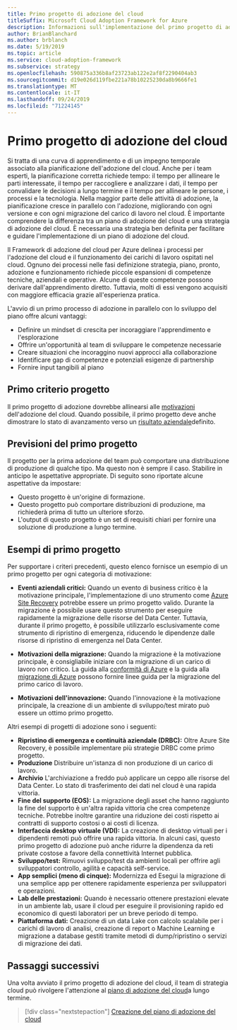 ```yaml
---
title: Primo progetto di adozione del cloud
titleSuffix: Microsoft Cloud Adoption Framework for Azure
description: Informazioni sull'implementazione del primo progetto di adozione del cloud.
author: BrianBlanchard
ms.author: brblanch
ms.date: 5/19/2019
ms.topic: article
ms.service: cloud-adoption-framework
ms.subservice: strategy
ms.openlocfilehash: 590875a336b8af23723ab122e2af8f2290404ab3
ms.sourcegitcommit: d19e026d119fbe221a78b10225230da8b9666fe1
ms.translationtype: MT
ms.contentlocale: it-IT
ms.lasthandoff: 09/24/2019
ms.locfileid: "71224145"
---
```

<!-- markdownlint-disable MD026 -->

# <a name="first-cloud-adoption-project"></a>Primo progetto di adozione del cloud

Si tratta di una curva di apprendimento e di un impegno temporale associato alla pianificazione dell'adozione del cloud. Anche per i team esperti, la pianificazione corretta richiede tempo: il tempo per allineare le parti interessate, il tempo per raccogliere e analizzare i dati, il tempo per convalidare le decisioni a lungo termine e il tempo per allineare le persone, i processi e la tecnologia. Nella maggior parte delle attività di adozione, la pianificazione cresce in parallelo con l'adozione, migliorando con ogni versione e con ogni migrazione del carico di lavoro nel cloud. È importante comprendere la differenza tra un piano di adozione del cloud e una strategia di adozione del cloud. È necessaria una strategia ben definita per facilitare e guidare l'implementazione di un piano di adozione del cloud.

Il Framework di adozione del cloud per Azure delinea i processi per l'adozione del cloud e il funzionamento dei carichi di lavoro ospitati nel cloud. Ognuno dei processi nelle fasi definizione strategia, piano, pronto, adozione e funzionamento richiede piccole espansioni di competenze tecniche, aziendali e operative. Alcune di queste competenze possono derivare dall'apprendimento diretto. Tuttavia, molti di essi vengono acquisiti con maggiore efficacia grazie all'esperienza pratica.

L'avvio di un primo processo di adozione in parallelo con lo sviluppo del piano offre alcuni vantaggi:

- Definire un mindset di crescita per incoraggiare l'apprendimento e l'esplorazione
- Offrire un'opportunità al team di sviluppare le competenze necessarie
- Creare situazioni che incoraggino nuovi approcci alla collaborazione
- Identificare gap di competenze e potenziali esigenze di partnership
- Fornire input tangibili al piano

## <a name="first-project-criteria"></a>Primo criterio progetto

Il primo progetto di adozione dovrebbe allinearsi alle [motivazioni](./motivations.md) dell'adozione del cloud. Quando possibile, il primo progetto deve anche dimostrare lo stato di avanzamento verso un [risultato aziendale](./business-outcomes/business-outcome-template.md)definito.

## <a name="first-project-expectations"></a>Previsioni del primo progetto

Il progetto per la prima adozione del team può comportare una distribuzione di produzione di qualche tipo. Ma questo non è sempre il caso. Stabilire in anticipo le aspettative appropriate. Di seguito sono riportate alcune aspettative da impostare:

- Questo progetto è un'origine di formazione.
- Questo progetto può comportare distribuzioni di produzione, ma richiederà prima di tutto un ulteriore sforzo.
- L'output di questo progetto è un set di requisiti chiari per fornire una soluzione di produzione a lungo termine.

## <a name="first-project-examples"></a>Esempi di primo progetto

Per supportare i criteri precedenti, questo elenco fornisce un esempio di un primo progetto per ogni categoria di motivazione:

- **Eventi aziendali critici:** Quando un evento di business critico è la motivazione principale, l'implementazione di uno strumento come [Azure Site Recovery](../migrate/azure-migration-guide/migrate.md?tabs=Tools#azure-site-recovery) potrebbe essere un primo progetto valido. Durante la migrazione è possibile usare questo strumento per eseguire rapidamente la migrazione delle risorse del Data Center. Tuttavia, durante il primo progetto, è possibile utilizzarlo esclusivamente come strumento di ripristino di emergenza, riducendo le dipendenze dalle risorse di ripristino di emergenza nel Data Center.

- **Motivazioni della migrazione:** Quando la migrazione è la motivazione principale, è consigliabile iniziare con la migrazione di un carico di lavoro non critico. La guida alla [conformità di Azure](../ready/azure-readiness-guide/index.md) e la guida alla [migrazione di Azure](../migrate/azure-migration-guide/index.md) possono fornire linee guida per la migrazione del primo carico di lavoro.

- **Motivazioni dell'innovazione:** Quando l'innovazione è la motivazione principale, la creazione di un ambiente di sviluppo/test mirato può essere un ottimo primo progetto.

Altri esempi di progetti di adozione sono i seguenti:

- **Ripristino di emergenza e continuità aziendale (DRBC):** Oltre Azure Site Recovery, è possibile implementare più strategie DRBC come primo progetto.
- **Produzione** Distribuire un'istanza di non produzione di un carico di lavoro.
- **Archivio** L'archiviazione a freddo può applicare un ceppo alle risorse del Data Center. Lo stato di trasferimento dei dati nel cloud è una rapida vittoria.
- **Fine del supporto (EOS):** La migrazione degli asset che hanno raggiunto la fine del supporto è un'altra rapida vittoria che crea competenze tecniche. Potrebbe inoltre garantire una riduzione dei costi rispetto ai contratti di supporto costosi o ai costi di licenza.
- **Interfaccia desktop virtuale (VDI):** La creazione di desktop virtuali per i dipendenti remoti può offrire una rapida vittoria. In alcuni casi, questo primo progetto di adozione può anche ridurre la dipendenza da reti private costose a favore della connettività Internet pubblica.
- **Sviluppo/test:** Rimuovi sviluppo/test da ambienti locali per offrire agli sviluppatori controllo, agilità e capacità self-service.
- **App semplici (meno di cinque):** Modernizza ed Esegui la migrazione di una semplice app per ottenere rapidamente esperienza per sviluppatori e operazioni.
- **Lab delle prestazioni:** Quando è necessario ottenere prestazioni elevate in un ambiente lab, usare il cloud per eseguire il provisioning rapido ed economico di questi laboratori per un breve periodo di tempo.
- **Piattaforma dati:** Creazione di un data Lake con calcolo scalabile per i carichi di lavoro di analisi, creazione di report o Machine Learning e migrazione a database gestiti tramite metodi di dump/ripristino o servizi di migrazione dei dati.

## <a name="next-steps"></a>Passaggi successivi

Una volta avviato il primo progetto di adozione del cloud, il team di strategia cloud può rivolgere l'attenzione al [piano di adozione del cloud](../plan/index.md)a lungo termine.

> [!div class="nextstepaction"]
> [Creazione del piano di adozione del cloud](../plan/index.md)
